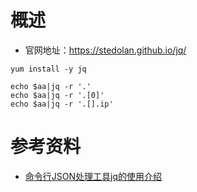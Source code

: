 # 概述
- 官网地址：https://stedolan.github.io/jq/


``` shell
yum install -y jq

echo $aa|jq -r '.'
echo $aa|jq -r '.[0]'
echo $aa|jq -r '.[].ip'
```

# 参考资料
- [命令行JSON处理工具jq的使用介绍](https://www.ibm.com/developerworks/cn/linux/1612_chengg_jq/index.html?ca=drs-&utm_source=tuicool&utm_medium=referral)
